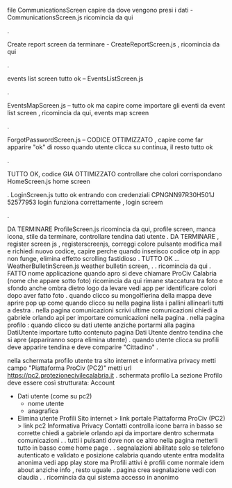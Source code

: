 file CommunicationsScreen capire da dove vengono presi i dati - CommunicationsScreen.js ricomincia da qui

.

Create report screen da terminare - CreateReportScreen.js , ricomincia da qui

.

events list screen tutto ok – EventsListScreen.js

.

EventsMapScreen.js – tutto ok ma capire come importare gli eventi da event list screen , ricomincia da qui, events map screen

.

ForgotPasswordScreen.js – CODICE OTTIMIZZATO , capire come far apparire "ok" di rosso quando utente clicca su continua, il resto tutto ok

.

TUTTO OK, codice GIA OTTIMIZZATO controllare che colori corrispondano HomeScreen.js home screen

.
LoginScreen.js tutto ok entrando con credenziali
CPNGNN97R30H501J
52577953
login funziona correttamente , login screem

.

DA TERMINARE ProfileScreen.js ricomincia da qui, profile screen, manca icona, stile da terminare, controllare tendina dati utente
.
DA TERMINARE , register screen js , registerscreenjs, correggi colore pulsante modifica mail e richiedi nuovo codice, capire perche quando inserisco codice otp in app non funge, elimina effetto scrolling fastidioso
.
TUTTO OK ... WeatherBulletinScreen.js weather bulletin screen,
.
.
ricomincia da qui
.
FATTO nome applicazione quando apro si deve chiamare ProCiv Calabria (nome che appare sotto foto)
ricomincia da qui rimane staccatura tra foto e sfondo anche ombra dietro logo da levare
vedi app per identificare colori dopo aver fatto foto
.
quando clicco su mongolfierina della mappa deve aprire pop up come quando clicco su
nella pagina lista i pallini allinearli tutti a destra
.
nella pagina comunicazioni scrivi ultime comunicazioni
chiedi a gabriele orlando api per importare comunicazioni nella pagina
.
nella pagina profilo : quando clicco su dati utente anziche portarmi alla pagina DatiUtente importare tutto contenuto pagina Dati Utente dentro tendina che si apre (appariranno sopra elimina utente)
.
quando utente clicca su profili deve apparire tendina e deve comparire "Cittadino"
.

nella schermata profilo utente tra sito internet e informativa privacy metti campo "Piattaforma ProCiv (PC2)" metti url https://pc2.protezionecivilecalabria.it
.
schermata profilo
La sezione Profilo deve essere così strutturata:
Account

- Dati utente (come su pc2)
  - nome utente
  - anagrafica
- Elimina utente
  Profili
  Sito internet > link portale
  Piattaforma ProCiv (PC2) > link pc2
  Informativa Privacy
  Contatti
  controlla icone barra in basso se corrette
  chiedi a gabriele orlando api da importare dentro schermata comunicazioni
  .
  .
  tutti i pulsanti dove non ce altro nella pagina metterli tutto in basso come home page
  .
  .
  segnalazioni abilitate solo se telefono autenticato e validato e posizione calabria
  quando utente entra modalita anonima vedi app play store ma Profili attivi è profili come normale idem about anziche info , resto uguale
  .
  pagina crea segnalazione vedi con claudia
  .
  .
  ricomincia da qui sistema accesso in anonimo
